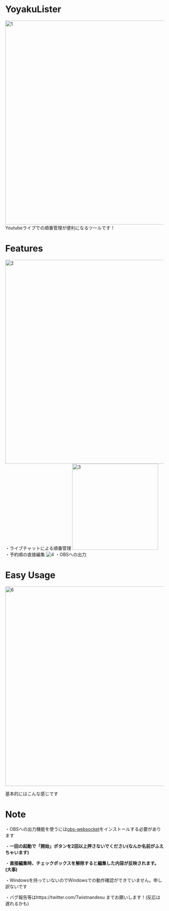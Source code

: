# YoyakuLister
<img width="646" alt="1" src="https://user-images.githubusercontent.com/72329083/157358714-75d1e105-e51d-4079-9f11-353ffa7bd692.png">
Youtubeライブでの順番管理が便利になるツールです！

# Features
<img width="646" alt="2" src="https://user-images.githubusercontent.com/72329083/157359686-14751d58-af70-4408-8ca7-6ad4dcec933b.png">
・ライブチャットによる順番管理
<img width="273" alt="3" src="https://user-images.githubusercontent.com/72329083/157359936-5bd9fbbc-cf4f-4fd1-9afb-6d37c3e55374.png">
・予約順の直接編集
<img src="https://user-images.githubusercontent.com/72329083/157360116-89d064a9-7bbc-4c81-a534-a4786d5b7f90.png" alt="4">
・OBSへの出力

# Easy Usage
<img width="632" alt="6" src="https://user-images.githubusercontent.com/72329083/157401811-24ec9c4a-1912-407d-8897-40432b2f32f2.png">

基本的にはこんな感じです

# Note
・OBSへの出力機能を使うには[obs-websocket](https://github.com/obsproject/obs-websocket)をインストールする必要があります

・__一回の起動で「開始」ボタンを2回以上押さないでください(なんか名前がふえちゃいます)__

・__直接編集時、チェックボックスを解除すると編集した内容が反映されます。(大事)__

・Windowsを持っていないのでWindowsでの動作確認ができていません。申し訳ないです

・バグ報告等はhttps://twitter.com/Twistnandesu までお願いします！(反応は遅れるかも)
<!-- <img width="648" alt="5" src="https://user-images.githubusercontent.com/72329083/157361012-2dd0943c-0202-40f5-9344-40a8a29be82f.png"> -->

